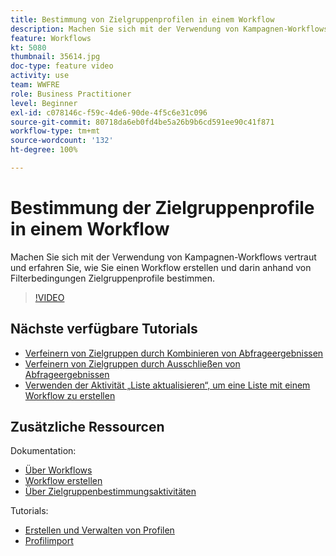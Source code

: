 ```yaml
---
title: Bestimmung von Zielgruppenprofilen in einem Workflow
description: Machen Sie sich mit der Verwendung von Kampagnen-Workflows vertraut und erfahren Sie, wie Sie einen Workflow erstellen und darin anhand von Filterbedingungen Zielgruppenprofile bestimmen.
feature: Workflows
kt: 5080
thumbnail: 35614.jpg
doc-type: feature video
activity: use
team: WWFRE
role: Business Practitioner
level: Beginner
exl-id: c078146c-f59c-4de6-90de-4f5c6e31c096
source-git-commit: 80718da6eb0fd4be5a26b9b6cd591ee90c41f871
workflow-type: tm+mt
source-wordcount: '132'
ht-degree: 100%

---
```


# Bestimmung der Zielgruppenprofile in einem Workflow

Machen Sie sich mit der Verwendung von Kampagnen-Workflows vertraut und erfahren Sie, wie Sie einen Workflow erstellen und darin anhand von Filterbedingungen Zielgruppenprofile bestimmen.

>[!VIDEO](https://video.tv.adobe.com/v/35614?quality=12)

## Nächste verfügbare Tutorials

* [Verfeinern von Zielgruppen durch Kombinieren von Abfrageergebnissen](/help/automating-with-workflows/refining-targets-by-combining-query-results.md)
* [Verfeinern von Zielgruppen durch Ausschließen von Abfrageergebnissen](/help/automating-with-workflows/refining-targets-by-excluding-query-results.md)
* [Verwenden der Aktivität „Liste aktualisieren“, um eine Liste mit einem Workflow zu erstellen](/help/automating-with-workflows/using-the-update-list-activity.md)

## Zusätzliche Ressourcen

Dokumentation:

* [Über Workflows](https://docs.adobe.com/content/help/de-DE/campaign-classic/using/automating-with-workflows/introduction/about-workflows.html)
* [Workflow erstellen ](https://docs.adobe.com/content/help/de-DE/campaign-classic-learn/tutorials/getting-started/creating-a-workflow.html)
* [Über Zielgruppenbestimmungsaktivitäten](https://docs.adobe.com/content/help/de-DE/campaign-classic/using/automating-with-workflows/targeting-activities/about-targeting-activities.html)

Tutorials:

* [Erstellen und Verwalten von Profilen](/help/profile-management/create-and-manage-profiles.md)
* [Profilimport](/help/data-management/importing-profiles.md)
